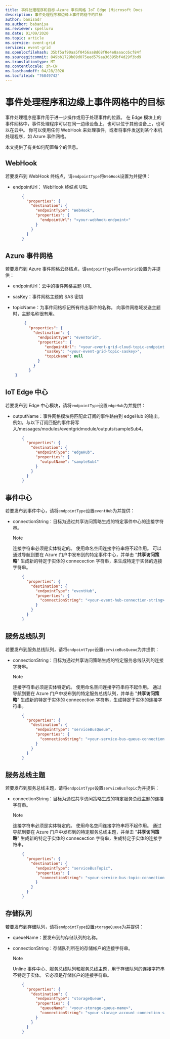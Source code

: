 ```yaml
---
title: 事件处理程序和目标-Azure 事件网格 IoT Edge |Microsoft Docs
description: 事件处理程序和边缘上事件网格中的目标
author: banisadr
ms.author: babanisa
ms.reviewer: spelluru
ms.date: 01/09/2020
ms.topic: article
ms.service: event-grid
services: event-grid
ms.openlocfilehash: 35bf5af90aa5f0456aa8d68f0e4e8aaacc6cf84f
ms.sourcegitcommit: 849bb1729b89d075eed579aa36395bf4d29f3bd9
ms.translationtype: MT
ms.contentlocale: zh-CN
ms.lasthandoff: 04/28/2020
ms.locfileid: "76849742"
---
```

# <a name="event-handlers-and-destinations-in-event-grid-on-edge"></a>事件处理程序和边缘上事件网格中的目标

事件处理程序是事件用于进一步操作或用于处理事件的位置。 在 Edge 模块上的事件网格中，事件处理程序可以在同一边缘设备上，也可以位于其他设备上，也可以在云中。 你可以使用任何 WebHook 来处理事件，或者将事件发送到某个本机处理程序，如 Azure 事件网格。

本文提供了有关如何配置每个的信息。

## <a name="webhook"></a>WebHook

若要发布到 WebHook 终结点，请`endpointType`将`WebHook`设置为并提供：

* endpointUrl： WebHook 终结点 URL

    ```json
        {
          "properties": {
            "destination": {
              "endpointType": "WebHook",
              "properties": {
                "endpointUrl": "<your-webhook-endpoint>"
              }
            }
          }
        }
    ```

## <a name="azure-event-grid"></a>Azure 事件网格

若要发布到 Azure 事件网格云终结点，请`endpointType`将`eventGrid`设置为并提供：

* endpointUrl：云中的事件网格主题 URL
* sasKey：事件网格主题的 SAS 密钥
* topicName：为事件网格标记所有传出事件的名称。 向事件网格域发送主题时，主题名称很有用。

   ```json
        {
          "properties": {
            "destination": {
              "endpointType": "eventGrid",
              "properties": {
                 "endpointUrl": "<your-event-grid-cloud-topic-endpoint-url>?api-version=2018-01-01",
                 "sasKey": "<your-event-grid-topic-saskey>",
                 "topicName": null
              }
            }
          }
    }
   ```

## <a name="iot-edge-hub"></a>IoT Edge 中心

若要发布到 Edge 中心模块，请将`endpointType`设置`edgeHub`为并提供：

* outputName：事件网格模块将匹配此订阅的事件路由到 edgeHub 的输出。 例如，与以下订阅匹配的事件将写入/messages/modules/eventgridmodule/outputs/sampleSub4。

    ```json
        {
          "properties": {
            "destination": {
              "endpointType": "edgeHub",
              "properties": {
                "outputName": "sampleSub4"
              }
            }
          }
        }
    ```

## <a name="event-hubs"></a>事件中心

若要发布到事件中心，请将`endpointType`设置`eventHub`为并提供：

* connectionString：目标为通过共享访问策略生成的特定事件中心的连接字符串。

    >[!NOTE]
    > 连接字符串必须是实体特定的。 使用命名空间连接字符串将不起作用。 可以通过导航到要在 Azure 门户中发布到的特定事件中心，并单击 "**共享访问策略**" 生成新的特定于实体的 connecection 字符串，来生成特定于实体的连接字符串。

    ```json
        {
          "properties": {
            "destination": {
              "endpointType": "eventHub",
              "properties": {
                "connectionString": "<your-event-hub-connection-string>"
              }
            }
          }
        }
    ```

## <a name="service-bus-queues"></a>服务总线队列

若要发布到服务总线队列，请将`endpointType`设置`serviceBusQueue`为并提供：

* connectionString：目标为通过共享访问策略生成的特定服务总线队列的连接字符串。

    >[!NOTE]
    > 连接字符串必须是实体特定的。 使用命名空间连接字符串将不起作用。 通过导航到要在 Azure 门户中发布到的特定服务总线队列，并单击 "**共享访问策略**" 生成新的特定于实体的 connecection 字符串，生成特定于实体的连接字符串。

    ```json
        {
          "properties": {
            "destination": {
              "endpointType": "serviceBusQueue",
              "properties": {
                "connectionString": "<your-service-bus-queue-connection-string>"
              }
            }
          }
        }
    ```

## <a name="service-bus-topics"></a>服务总线主题

若要发布到服务总线主题，请将`endpointType`设置`serviceBusTopic`为并提供：

* connectionString：目标为通过共享访问策略生成的特定服务总线主题的连接字符串。

    >[!NOTE]
    > 连接字符串必须是实体特定的。 使用命名空间连接字符串将不起作用。 通过导航到要在 Azure 门户中发布到的特定服务总线主题，并单击 "**共享访问策略**" 生成新的特定于实体的 connecection 字符串，生成特定于实体的连接字符串。

    ```json
        {
          "properties": {
            "destination": {
              "endpointType": "serviceBusTopic",
              "properties": {
                "connectionString": "<your-service-bus-topic-connection-string>"
              }
            }
          }
        }
    ```

## <a name="storage-queues"></a>存储队列

若要发布到存储队列，请将`endpointType`设置`storageQueue`为并提供：

* queueName：要发布到的存储队列的名称。
* connectionString：存储队列所在的存储帐户的连接字符串。

    >[!NOTE]
    > Unline 事件中心、服务总线队列和服务总线主题，用于存储队列的连接字符串不特定于实体。 它必须是存储帐户的连接字符串。

    ```json
        {
          "properties": {
            "destination": {
              "endpointType": "storageQueue",
              "properties": {
                "queueName": "<your-storage-queue-name>",
                "connectionString": "<your-storage-account-connection-string>"
              }
            }
          }
        }
    ```